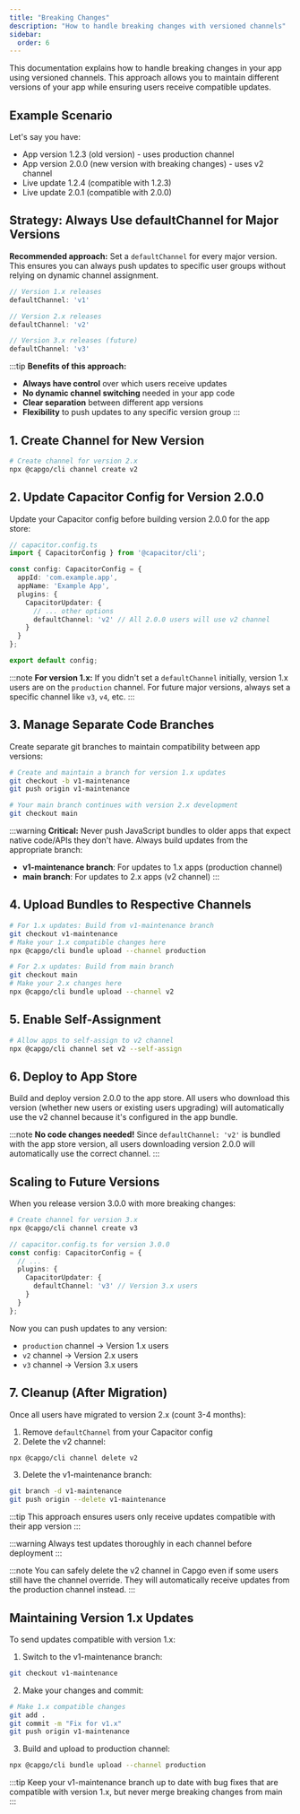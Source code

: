 ```yaml
---
title: "Breaking Changes"
description: "How to handle breaking changes with versioned channels"
sidebar:
  order: 6
---
```


This documentation explains how to handle breaking changes in your app using versioned channels. This approach allows you to maintain different versions of your app while ensuring users receive compatible updates.

## Example Scenario

Let's say you have:
- App version 1.2.3 (old version) - uses production channel
- App version 2.0.0 (new version with breaking changes) - uses v2 channel
- Live update 1.2.4 (compatible with 1.2.3)
- Live update 2.0.1 (compatible with 2.0.0)

## Strategy: Always Use defaultChannel for Major Versions

**Recommended approach:** Set a `defaultChannel` for every major version. This ensures you can always push updates to specific user groups without relying on dynamic channel assignment.

```ts
// Version 1.x releases
defaultChannel: 'v1'

// Version 2.x releases  
defaultChannel: 'v2'

// Version 3.x releases (future)
defaultChannel: 'v3'
```

:::tip
**Benefits of this approach:**
- **Always have control** over which users receive updates
- **No dynamic channel switching** needed in your app code
- **Clear separation** between different app versions
- **Flexibility** to push updates to any specific version group
:::

## 1. Create Channel for New Version

```bash
# Create channel for version 2.x
npx @capgo/cli channel create v2
```

## 2. Update Capacitor Config for Version 2.0.0

Update your Capacitor config before building version 2.0.0 for the app store:

```ts
// capacitor.config.ts
import { CapacitorConfig } from '@capacitor/cli';

const config: CapacitorConfig = {
  appId: 'com.example.app',
  appName: 'Example App',
  plugins: {
    CapacitorUpdater: {
      // ... other options
      defaultChannel: 'v2' // All 2.0.0 users will use v2 channel
    }
  }
};

export default config;
```

:::note
**For version 1.x:** If you didn't set a `defaultChannel` initially, version 1.x users are on the `production` channel. For future major versions, always set a specific channel like `v3`, `v4`, etc.
:::

## 3. Manage Separate Code Branches

Create separate git branches to maintain compatibility between app versions:

```bash
# Create and maintain a branch for version 1.x updates
git checkout -b v1-maintenance
git push origin v1-maintenance

# Your main branch continues with version 2.x development
git checkout main
```

:::warning
**Critical:** Never push JavaScript bundles to older apps that expect native code/APIs they don't have. Always build updates from the appropriate branch:
- **v1-maintenance branch**: For updates to 1.x apps (production channel)
- **main branch**: For updates to 2.x apps (v2 channel)
:::

## 4. Upload Bundles to Respective Channels

```bash
# For 1.x updates: Build from v1-maintenance branch
git checkout v1-maintenance
# Make your 1.x compatible changes here
npx @capgo/cli bundle upload --channel production

# For 2.x updates: Build from main branch  
git checkout main
# Make your 2.x changes here
npx @capgo/cli bundle upload --channel v2
```

## 5. Enable Self-Assignment

```bash
# Allow apps to self-assign to v2 channel
npx @capgo/cli channel set v2 --self-assign
```

## 6. Deploy to App Store

Build and deploy version 2.0.0 to the app store. All users who download this version (whether new users or existing users upgrading) will automatically use the v2 channel because it's configured in the app bundle.

:::note
**No code changes needed!** Since `defaultChannel: 'v2'` is bundled with the app store version, all users downloading version 2.0.0 will automatically use the correct channel.
:::

## Scaling to Future Versions

When you release version 3.0.0 with more breaking changes:

```bash
# Create channel for version 3.x
npx @capgo/cli channel create v3
```

```ts
// capacitor.config.ts for version 3.0.0
const config: CapacitorConfig = {
  // ...
  plugins: {
    CapacitorUpdater: {
      defaultChannel: 'v3' // Version 3.x users
    }
  }
};
```

Now you can push updates to any version:
- `production` channel → Version 1.x users
- `v2` channel → Version 2.x users  
- `v3` channel → Version 3.x users

## 7. Cleanup (After Migration)

Once all users have migrated to version 2.x (count 3-4 months):

1. Remove `defaultChannel` from your Capacitor config
2. Delete the v2 channel:

```bash
npx @capgo/cli channel delete v2
```

3. Delete the v1-maintenance branch:

```bash
git branch -d v1-maintenance
git push origin --delete v1-maintenance
```

:::tip
This approach ensures users only receive updates compatible with their app version
:::

:::warning
Always test updates thoroughly in each channel before deployment
:::

:::note
You can safely delete the v2 channel in Capgo even if some users still have the channel override. They will automatically receive updates from the production channel instead.
:::

## Maintaining Version 1.x Updates

To send updates compatible with version 1.x:

1. Switch to the v1-maintenance branch:
```bash
git checkout v1-maintenance
```

2. Make your changes and commit:
```bash
# Make 1.x compatible changes
git add .
git commit -m "Fix for v1.x"
git push origin v1-maintenance
```

3. Build and upload to production channel:
```bash
npx @capgo/cli bundle upload --channel production
```

:::tip
Keep your v1-maintenance branch up to date with bug fixes that are compatible with version 1.x, but never merge breaking changes from main
::: 
